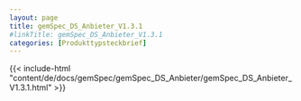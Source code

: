 ```yaml
---
layout: page
title: gemSpec_DS_Anbieter_V1.3.1
#linkTitle: gemSpec_DS_Anbieter_V1.3.1
categories: [Produkttypsteckbrief]
---
```

{{< include-html "content/de/docs/gemSpec/gemSpec_DS_Anbieter/gemSpec_DS_Anbieter_V1.3.1.html" >}}